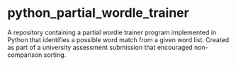 # python_partial_wordle_trainer
A repository containing a partial wordle trainer program implemented in Python that identifies a possible word match from a given word list.
Created as part of a university assessment submission that encouraged non-comparison sorting.
